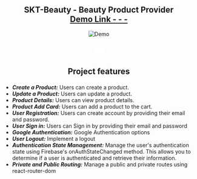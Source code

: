 <h2 align="center">
  SKT-Beauty - Beauty Product Provider<br/>
  <a href="https://sktbeauty-42a1e.web.app" target="_blank">Demo Link - - -</a>
</h2>
<div align="center">
  <img alt="Demo" src="https://i.ibb.co/0mLR9Fh/Screenshot-2023-10-20-044600.png" />

</div>

<h2 align="center">
 <img alt="Demo" src="./src/assets/logo.svg" style="width:24px" />
 <p> Project features </p>
</h2>

- **_Create a Product:_** Users can create a product.
- **_Update a Product:_** Users can update a product.
- **_Product Details:_** Users can view product details.
- **_Product Add Card:_** Users can add a product to the cart.
- **_User Registration:_** Users can create account by providing their email and password.
- **_User Sign in:_** Users can Sign in by providing their email and password
- **_Google Authentication:_** Google Authentication options
- **_User Logout:_** Implement a logout
- **_Authentication State Management:_** Manage the user's authentication state using Firebase's onAuthStateChanged method. This allows you to determine if a user is authenticated and retrieve their information.
- **_Private and Public Routing:_** Manage a public and private routes using react-router-dom
